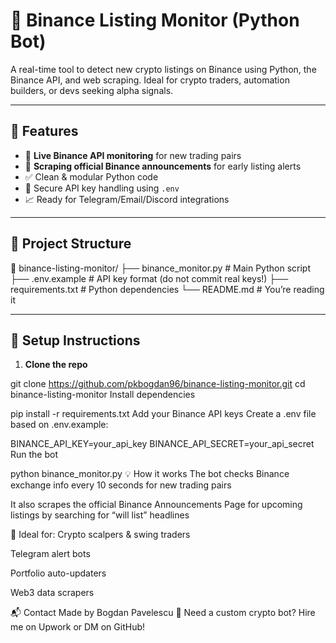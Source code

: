 # 🚀 Binance Listing Monitor (Python Bot)

A real-time tool to detect new crypto listings on Binance using Python, the Binance API, and web scraping. Ideal for crypto traders, automation builders, or devs seeking alpha signals.

---

## 🔧 Features

- 📡 **Live Binance API monitoring** for new trading pairs  
- 📰 **Scraping official Binance announcements** for early listing alerts  
- ✅ Clean & modular Python code  
- 🔐 Secure API key handling using `.env`  
- 📈 Ready for Telegram/Email/Discord integrations  

---

## 📁 Project Structure

📂 binance-listing-monitor/ ├── binance_monitor.py # Main Python script ├── .env.example # API key format (do not commit real keys!) ├── requirements.txt # Python dependencies └── README.md # You’re reading it



---

## 🚀 Setup Instructions

1. **Clone the repo**  

git clone https://github.com/pkbogdan96/binance-listing-monitor.git
cd binance-listing-monitor
Install dependencies


pip install -r requirements.txt
Add your Binance API keys
Create a .env file based on .env.example:



BINANCE_API_KEY=your_api_key
BINANCE_API_SECRET=your_api_secret
Run the bot


python binance_monitor.py
💡 How it works
The bot checks Binance exchange info every 10 seconds for new trading pairs

It also scrapes the official Binance Announcements Page
for upcoming listings by searching for “will list” headlines

🤖 Ideal for:
Crypto scalpers & swing traders

Telegram alert bots

Portfolio auto-updaters

Web3 data scrapers

📬 Contact
Made by Bogdan Pavelescu
📩 Need a custom crypto bot? Hire me on Upwork or DM on GitHub!
